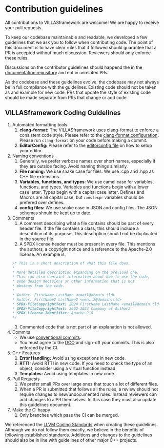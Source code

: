# Contribution guidelines

All contributions to VILLASframework are welcome! We are happy to receive your pull requests.

To keep our codebase maintainable and readable, we developed a few guidelines that we ask you to follow when contributing code.
The point of this document is to have clear rules that if followed should guarantee that a PR is accepted without much discussion.
Reviewers should only enforce these rules.

Discussions on the contributor guidelines should happend the in the [documentation repository](https://github.com/VILLASframework/documentation) and not in unrelated PRs.

As the codebase and these guidelines evolve, the codebase may not always be in full compliance with the guidelines.
Existing code should not be taken as and example for new code.
PRs that update the style of existing code should be made separate from PRs that change or add code.

## VILLASframework Coding Guidelines

1. Automated formatting tools
    1. **clang-format:** The VILLASframework uses clang-format to enforce a consistent code style. Please refer to the [clang-format configuration](https://github.com/VILLASframework/node/blob/master/.clang-format). Please run `clang-format` on your code before making a commit.
    2. **EditorConfig:** Please refer to the [editorconfig file](https://github.com/VILLASframework/node/blob/master/.editorconfig) on how to setup your editor.
2. Naming conventions
    1. Generally, we prefer verbose names over short names, especially if they are outside facing. Avoid naming things similarly.
    2. **File naming:** We use snake case for files. We use .cpp and .hpp as C++ file extensions.
    3. **Variables, functions, and types:** We use camel case for variables, functions, and types. Variables and functions begin with a lower case letter. Types begin with a capital case letter. Defines and Macros are all capital case, but `constexpr` variables should be prefered over defines.
    4. **config files:** We use snake case in JSON and config files. The JSON schemas should be kept up to date.
3. Comments
    1. A comment describing what a file contains should be part of every header file. If the file contains a class, this should include a describtion of its purpose. This description should not be duplicated in the source file.
    2. A SPDX license header must be present in every file. This mentions the authors, a copyright notice and a reference to the Apache-2.0 license. An example is:
    ```cpp
    /* This is a short description of what this file does.
    *
    * More detailed description expanding on the previous one.
    * This can also containt information about how to use the code,
    * some design decisions or other information that is not
    * obvious from the code.
    *
    * Author: FirstName LastName <email@domain.tld>
    * Author: FirstName2 LastName2 <email2@domain.tld>
    * SPDX-FileCopyrightText: 2024 FirstName LastName <email@domain.tld>
    * SPDX-FileCopyrightText: 2022-2023 Company of Author2
    * SPDX-License-Identifier: Apache-2.0
    */
    ```
    3. Commented code that is not part of an explanation is not allowed.
4. Commits
    - We use [conventional commits](https://www.conventionalcommits.org/en/v1.0.0/).
    - You must agree to the [DCO](https://developercertificate.org/) and sign-off your commits. This is also enforced by the CI.
5. C++ Features
    1. **Error Handling:** Avoid using exceptions in new code.
    2. **RTTI:** Avoid RTTI in new code. If you need to check the type of an object, consider using a virtual function instead.
    3. **Templates:** Avoid using templates in new code.
6. Pull Requests
    1. We prefer small PRs over large ones that touch a lot of different files.
    2.  When a PR is submitted that follows all the rules, a review should not require changes to new/undocumented rules. Instead reviewers can add changes to a PR themselves. In this case they must also update this guidelines document.
7. Make the CI happy
    1. Only branches which pass the CI can be merged.

We referenced the [LLVM Coding Standards](https://llvm.org/docs/CodingStandards.html) when creating these guidelines. Although we do not follow them exactly, we believe in the benefits of following established standards.
Additions and changes to the guidelines should also be in line with guidelines of other major C++ projects.